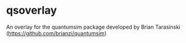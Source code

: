 # qsoverlay
An overlay for the quantumsim package developed by Brian Tarasinski (https://github.com/brianzi/quantumsim)
